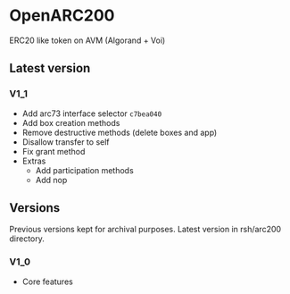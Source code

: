 # OpenARC200

ERC20 like token on AVM (Algorand + Voi)

## Latest version

### V1_1

* Add arc73 interface selector `c7bea040`
* Add box creation methods
* Remove destructive methods (delete boxes and app)
* Disallow transfer to self
* Fix grant method
* Extras
  * Add participation methods
  * Add nop

## Versions

Previous versions kept for archival purposes. Latest version in rsh/arc200 directory.

### V1_0

* Core features


